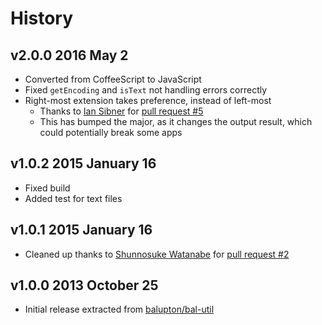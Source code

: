 # History

## v2.0.0 2016 May 2
- Converted from CoffeeScript to JavaScript
- Fixed `getEncoding` and `isText` not handling errors correctly
- Right-most extension takes preference, instead of left-most
  - Thanks to [Ian Sibner](https://github.com/sibnerian) for [pull request #5](https://github.com/bevry/istextorbinary/pull/5)
  - This has bumped the major, as it changes the output result, which could potentially break some apps

## v1.0.2 2015 January 16
- Fixed build
- Added test for text files

## v1.0.1 2015 January 16
- Cleaned up thanks to [Shunnosuke Watanabe](https://github.com/shinnn) for [pull request #2](https://github.com/bevry/istextorbinary/pull/2)

## v1.0.0 2013 October 25
- Initial release extracted from [balupton/bal-util](https://github.com/balupton/bal-util/blob/6501d51bc0244fce3781fc0150136f7493099237/src/lib/paths.coffee#L100-L201)
